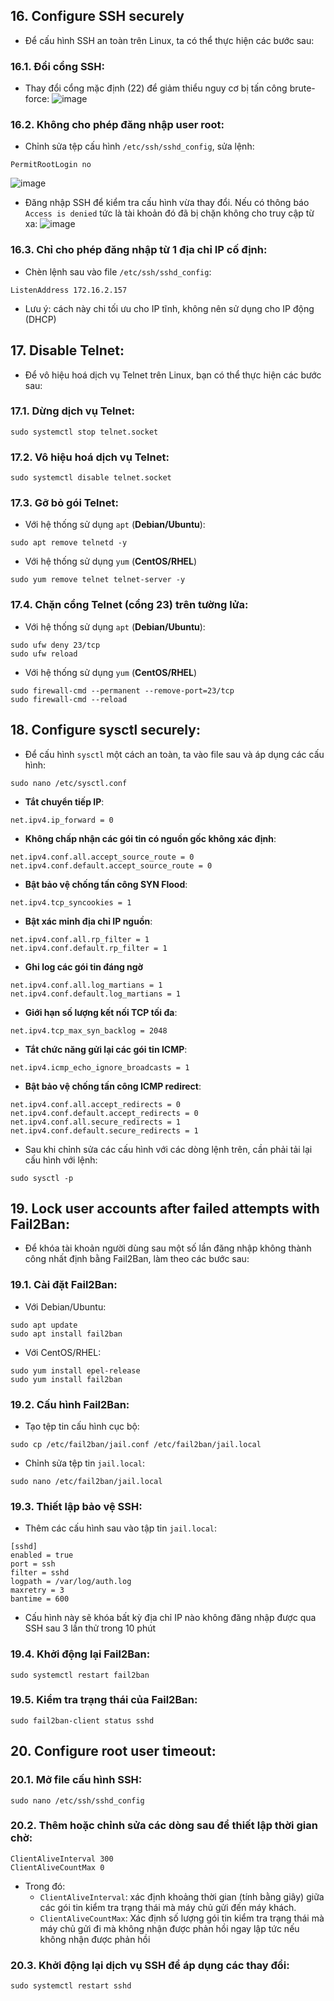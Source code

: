## 16. Configure SSH securely
- Để cấu hình SSH an toàn trên Linux, ta có thể thực hiện các bước sau:
### 16.1. Đổi cổng SSH:
- Thay đổi cổng mặc định (22) để giảm thiểu nguy cơ bị tấn công brute-force:
![image](https://github.com/user-attachments/assets/6537c9be-67a3-497e-a12e-1e89a880c329)

### 16.2. Không cho phép đăng nhập user root:
- Chỉnh sửa tệp cấu hình `/etc/ssh/sshd_config`, sửa lệnh:
```
PermitRootLogin no
```
![image](https://github.com/user-attachments/assets/d90894b9-ccc5-4a40-b591-3114c71a6ede)

- Đăng nhập SSH để kiểm tra cấu hình vừa thay đổi. Nếu có thông báo `Access is denied` tức là tài khoản đó đã bị chặn không cho truy cập từ xa:
![image](https://github.com/user-attachments/assets/95eb3c7a-65b8-4373-9a27-1fedd4b6b362)

### 16.3. Chỉ cho phép đăng nhập từ 1 địa chỉ IP cố định:
- Chèn lệnh sau vào file `/etc/ssh/sshd_config`:
```
ListenAddress 172.16.2.157
```
- Lưu ý: cách này chi tối ưu cho IP tĩnh, không nên sử dụng cho IP động (DHCP)

## 17. Disable Telnet:
- Để vô hiệu hoá dịch vụ Telnet trên Linux, bạn có thể thực hiện các bước sau:
### 17.1. Dừng dịch vụ Telnet:
```
sudo systemctl stop telnet.socket
```

### 17.2. Vô hiệu hoá dịch vụ Telnet:
```
sudo systemctl disable telnet.socket
```

### 17.3. Gỡ bỏ gói Telnet:
- Với hệ thống sử dụng `apt` (**Debian/Ubuntu**):
```
sudo apt remove telnetd -y
```
- Với hệ thống sử dụng `yum` (**CentOS/RHEL**)
```
sudo yum remove telnet telnet-server -y
```

### 17.4. Chặn cổng Telnet (cổng 23) trên tường lửa:
- Với hệ thống sử dụng `apt` (**Debian/Ubuntu**):
```
sudo ufw deny 23/tcp
sudo ufw reload
```
- Với hệ thống sử dụng `yum` (**CentOS/RHEL**)
```
sudo firewall-cmd --permanent --remove-port=23/tcp
sudo firewall-cmd --reload
```

## 18. Configure sysctl securely:
- Để cấu hình `sysctl` một cách an toàn, ta vào file sau và áp dụng các cấu hình:
```
sudo nano /etc/sysctl.conf
```
- **Tắt chuyển tiếp IP**:
```
net.ipv4.ip_forward = 0
```

- **Không chấp nhận các gói tin có nguồn gốc không xác định**:
```
net.ipv4.conf.all.accept_source_route = 0
net.ipv4.conf.default.accept_source_route = 0
```

- **Bật bảo vệ chống tấn công SYN Flood**:
```
net.ipv4.tcp_syncookies = 1
```

- **Bật xác minh địa chỉ IP nguồn**:
```
net.ipv4.conf.all.rp_filter = 1
net.ipv4.conf.default.rp_filter = 1
```

- **Ghi log các gói tin đáng ngờ**
```
net.ipv4.conf.all.log_martians = 1
net.ipv4.conf.default.log_martians = 1
```

- **Giới hạn số lượng kết nối TCP tối đa**:
```
net.ipv4.tcp_max_syn_backlog = 2048
```

- **Tắt chức năng gửi lại các gói tin ICMP**:
```
net.ipv4.icmp_echo_ignore_broadcasts = 1
```

- **Bật bảo vệ chống tấn công ICMP redirect**:
```
net.ipv4.conf.all.accept_redirects = 0
net.ipv4.conf.default.accept_redirects = 0
net.ipv4.conf.all.secure_redirects = 1
net.ipv4.conf.default.secure_redirects = 1
```

- Sau khi chỉnh sửa các cấu hình với các dòng lệnh trên, cần phải tải lại cấu hình với lệnh:
```
sudo sysctl -p
```

## 19. Lock user accounts after failed attempts with Fail2Ban:
- Để khóa tài khoản người dùng sau một số lần đăng nhập không thành công nhất định bằng Fail2Ban, làm theo các bước sau:
### 19.1. Cài đặt Fail2Ban:
- Với Debian/Ubuntu:
```
sudo apt update
sudo apt install fail2ban
```
- Với CentOS/RHEL:
```
sudo yum install epel-release
sudo yum install fail2ban
```

### 19.2. Cấu hình Fail2Ban:
- Tạo tệp tin cấu hình cục bộ:
```
sudo cp /etc/fail2ban/jail.conf /etc/fail2ban/jail.local
```
- Chỉnh sửa tệp tin `jail.local`:
```
sudo nano /etc/fail2ban/jail.local
```

### 19.3. Thiết lập bảo vệ SSH:
- Thêm các cấu hình sau vào tập tin `jail.local`:
```
[sshd]
enabled = true
port = ssh
filter = sshd
logpath = /var/log/auth.log
maxretry = 3
bantime = 600
```
- Cấu hình này sẽ khóa bất kỳ địa chỉ IP nào không đăng nhập được qua SSH sau 3 lần thử trong 10 phút

### 19.4. Khởi động lại Fail2Ban:
```
sudo systemctl restart fail2ban
```

### 19.5. Kiểm tra trạng thái của Fail2Ban:
```
sudo fail2ban-client status sshd
```

## 20. Configure root user timeout:
### 20.1. Mở file cấu hình SSH:
```
sudo nano /etc/ssh/sshd_config
```

### 20.2. Thêm hoặc chỉnh sửa các dòng sau để thiết lập thời gian chờ:
```
ClientAliveInterval 300
ClientAliveCountMax 0
```
- Trong đó:
  - `ClientAliveInterval`: xác định khoảng thời gian (tính bằng giây) giữa các gói tin kiểm tra trạng thái mà máy chủ gửi đến máy khách.
  - `ClientAliveCountMax`: Xác định số lượng gói tin kiểm tra trạng thái mà máy chủ gửi đi mà không nhận được phản hồi ngay lập tức nếu không nhận được phản hồi

### 20.3. Khởi động lại dịch vụ SSH để áp dụng các thay đổi:
```
sudo systemctl restart sshd
```
